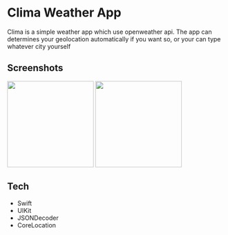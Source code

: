 # Clima Weather App
Clima is a simple weather app which use openweather api. The app can determines your geolocation automatically if you want so, or your can type whatever city yourself

## Screenshots
<p float="left">
    <img src="https://user-images.githubusercontent.com/75438934/188212812-6b8fcf21-a68b-499d-a097-3bb0109949e1.png" width="200" />
    <img src="https://user-images.githubusercontent.com/75438934/188212806-4d3a4832-85d9-4d94-b584-6e9d06ecc1d2.png" width="200" /> 
  </p>

## Tech
- Swift
- UIKit
- JSONDecoder
- CoreLocation
